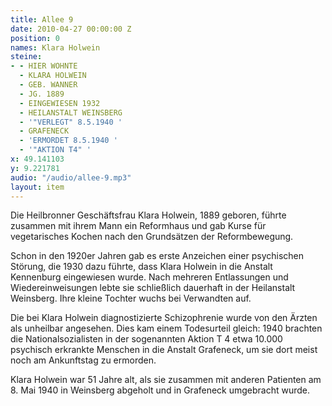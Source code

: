 ```yaml
---
title: Allee 9
date: 2010-04-27 00:00:00 Z
position: 0
names: Klara Holwein
steine:
- - HIER WOHNTE
  - KLARA HOLWEIN
  - GEB. WANNER
  - JG. 1889
  - EINGEWIESEN 1932
  - HEILANSTALT WEINSBERG
  - '"VERLEGT" 8.5.1940 '
  - GRAFENECK
  - 'ERMORDET 8.5.1940 '
  - '"AKTION T4" '
x: 49.141103
y: 9.221781
audio: "/audio/allee-9.mp3"
layout: item
---
```


Die Heilbronner Geschäftsfrau Klara Holwein, 1889 geboren, führte zusammen mit ihrem Mann ein Reformhaus und gab Kurse für vegetarisches Kochen nach den Grundsätzen der Reformbewegung.

Schon in den 1920er Jahren gab es erste Anzeichen einer psychischen Störung, die 1930 dazu führte, dass Klara Holwein in die Anstalt Kennenburg eingewiesen wurde. Nach mehreren Entlassungen und Wiedereinweisungen lebte sie schließlich dauerhaft in der Heilanstalt Weinsberg. Ihre kleine Tochter wuchs bei Verwandten auf.

Die bei Klara Holwein diagnostizierte Schizophrenie wurde von den Ärzten als unheilbar angesehen. Dies kam einem Todesurteil gleich: 1940 brachten die Nationalsozialisten in der sogenannten Aktion T 4 etwa 10.000 psychisch erkrankte Menschen in die Anstalt Grafeneck, um sie dort meist noch am Ankunftstag zu ermorden. 

Klara Holwein war 51 Jahre alt, als sie zusammen mit anderen Patienten am 8. Mai 1940 in Weinsberg abgeholt und in Grafeneck umgebracht wurde.
